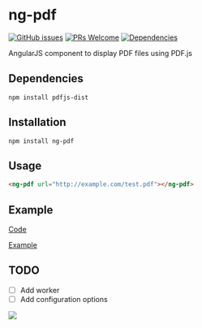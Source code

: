 # ng-pdf
[![GitHub issues](https://img.shields.io/github/issues/Saissaken/ng-pdf.svg)](https://github.com/Saissaken/ng-pdf/issues) [![PRs Welcome](https://img.shields.io/badge/PRs-welcome-brightgreen.svg)](https://github.com/Saissaken/ng-pdf/pulls) [![Dependencies](https://david-dm.org/saissaken/ng-pdf.svg)](https://github.com/Saissaken/ng-pdf/blob/master/package.json)

AngularJS component to display PDF files using PDF.js

## Dependencies
```
npm install pdfjs-dist
```

## Installation
```
npm install ng-pdf
```

## Usage
```html
<ng-pdf url="http://example.com/test.pdf"></ng-pdf>
```
## Example
[Code](https://github.com/Saissaken/ng-pdf/tree/master/build)

[Example](https://saissaken.github.io/ng-pdf/build)


## TODO
- [ ] Add worker
- [ ] Add configuration options

![](https://us-central1-tracker-b14a5.cloudfunctions.net/collect?s=ngpdf)
